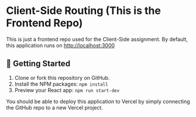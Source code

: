 # Client-Side Routing (This is the Frontend Repo)

This is just a frontend repo used for the Client-Side assignment. By default, this application runs on [http://localhost:3000](http://localhost:3000)

## 🚀 Getting Started

1. Clone or fork this repository on GitHub.
2. Install the NPM packages: `npm install`
3. Preview your React app: `npm run start-dev`

You should be able to deploy this application to Vercel by simply connecting the GitHub repo to a new Vercel project.
